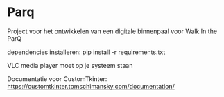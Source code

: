 # Parq

Project voor het ontwikkelen van een digitale binnenpaal voor Walk In the ParQ

dependencies installeren: pip install -r requirements.txt

VLC media player moet op je systeem staan

Documentatie voor CustomTkinter: https://customtkinter.tomschimansky.com/documentation/
